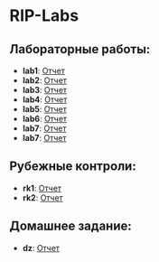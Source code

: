 # RIP-Labs
## Лабораторные работы:
+ **lab1**: [Отчет](https://github.com/Exepez/RIP-Labs/blob/master/lab1/%D0%9B%D0%B0%D0%B11.pdf)
+ **lab2**: [Отчет](https://github.com/Exepez/RIP-Labs/blob/master/lab2/%D0%9B%D0%B0%D0%B12.pdf)
+ **lab3**: [Отчет](https://github.com/Exepez/RIP-Labs/blob/master/lab3/%D0%9B%D0%B0%D0%B13.pdf)
+ **lab4**: [Отчет](https://github.com/Exepez/RIP-Labs/blob/master/lab4/%D0%9B%D0%B0%D0%B14.pdf)
+ **lab5**: [Отчет](https://github.com/Exepez/RIP-Labs/blob/master/lab5/%D0%9B%D0%B0%D0%B15.pdf)
+ **lab6**: [Отчет](https://github.com/Exepez/RIP-Labs/blob/master/lab6/%D0%9B%D0%B0%D0%B16.pdf)
+ **lab7**: [Отчет](https://github.com/Exepez/RIP-Labs/blob/master/lab7/%D0%9B%D0%B0%D0%B17.pdf)
+ **lab7**: [Отчет](https://github.com/Exepez/RIP-Labs/blob/master/lab8/%D0%9B%D0%B0%D0%B18.pdf)
## Рубежные контроли:
+ **rk1**: [Отчет](https://github.com/Exepez/RIP-Labs/blob/master/rk1/%D0%A0%D0%9A1.pdf)
+ **rk2**: [Отчет](https://github.com/Exepez/RIP-Labs/blob/master/rk2/%D0%A0%D0%9A2.pdf)
## Домашнее задание:
+ **dz**: [Отчет](https://github.com/Exepez/RIP-Labs/blob/master/dz/%D0%94%D0%97.pdf)

